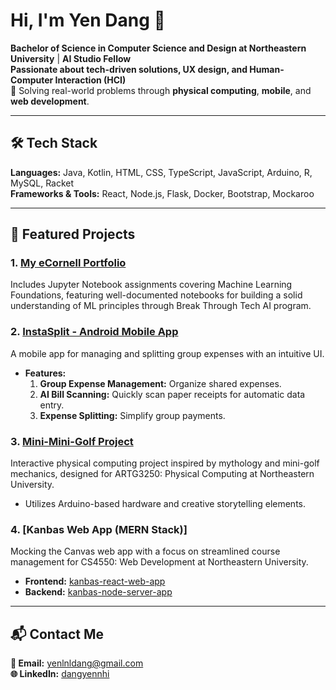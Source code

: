 # Hi, I'm Yen Dang 👋  
**Bachelor of Science in Computer Science and Design at Northeastern University** | **AI Studio Fellow**  
**Passionate about tech-driven solutions, UX design, and Human-Computer Interaction (HCI)**  
🌟 Solving real-world problems through **physical computing**, **mobile**, and **web development**.

---

## 🛠️ Tech Stack
**Languages:** Java, Kotlin, HTML, CSS, TypeScript, JavaScript, Arduino, R, MySQL, Racket  
**Frameworks & Tools:** React, Node.js, Flask, Docker, Bootstrap, Mockaroo  

---

## 🌟 Featured Projects  
### 1. [My eCornell Portfolio](https://github.com/yenndang/My-eCornell-Portfolio)  
Includes Jupyter Notebook assignments covering Machine Learning Foundations, featuring well-documented notebooks for building a solid understanding of ML principles through Break Through Tech AI program.  

### 2. [InstaSplit - Android Mobile App](https://github.com/ntietje1/InstaSplit)  
A mobile app for managing and splitting group expenses with an intuitive UI.  
- **Features:**  
  1. **Group Expense Management:** Organize shared expenses.  
  2. **AI Bill Scanning:** Quickly scan paper receipts for automatic data entry.  
  3. **Expense Splitting:** Simplify group payments.  

### 3. [Mini-Mini-Golf Project](https://github.com/yenndang/Mini-Mini-Golf-Project)  
Interactive physical computing project inspired by mythology and mini-golf mechanics, designed for ARTG3250: Physical Computing at Northeastern University.  
- Utilizes Arduino-based hardware and creative storytelling elements.  

### 4. [Kanbas Web App (MERN Stack)]  
Mocking the Canvas web app with a focus on streamlined course management for CS4550: Web Development at Northeastern University.  
- **Frontend:** [kanbas-react-web-app](https://github.com/yenndang/kanbas-react-web-app)  
- **Backend:** [kanbas-node-server-app](https://github.com/yenndang/kanbas-node-server-app)  

---

## 📬 Contact Me  
**📧 Email:** [yenlnldang@gmail.com](mailto:yenlnldang@gmail.com)  
**🌐 LinkedIn:** [dangyennhi](https://LinkedIn.com/in/dangyennhi)
